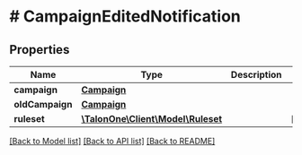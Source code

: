 # # CampaignEditedNotification

## Properties

Name | Type | Description | Notes
------------ | ------------- | ------------- | -------------
**campaign** | [**Campaign**](Campaign.md) |  | 
**oldCampaign** | [**Campaign**](Campaign.md) |  | 
**ruleset** | [**\TalonOne\Client\Model\Ruleset**](Ruleset.md) |  | [optional] 

[[Back to Model list]](../../README.md#documentation-for-models) [[Back to API list]](../../README.md#documentation-for-api-endpoints) [[Back to README]](../../README.md)


